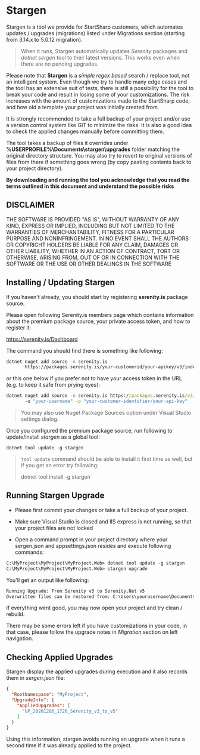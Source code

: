 # Stargen

Stargen is a tool we provide for StartSharp customers, which automates updates / upgrades (migrations) listed under Migrations section (starting from 3.14.x to 5.0.12 migration).

> When it runs, Stargen automatically updates *Serenity* packages and *dotnet sergen* tool to their latest versions. This works even when there are no pending upgrades.

Please note that **Stargen** is a *simple regex based* search / replace tool, not an intelligent system. Even though we try to handle many edge cases and the tool has an extensive suit of tests, there is still a possibility for the tool to break your code and result in losing some of your customizations. The risk increases with the amount of customizations made to the StartSharp code, and how old a template your project was initially created from.

It is strongly recommended to take a full backup of your project and/or use a version control system like GIT to minimize the risks. It is also a good idea to check the applied changes manually before committing them.

The tool takes a backup of files it overrides under **%USERPROFILE%\Documents\stargen\upgrades** folder matching the original directory structure. You may also try to revert to original versions of files from there if something goes wrong (by copy pasting contents back to your project directory).

**By downloading and running the tool you acknowledge that you read the terms outlined in this document and understand the possible risks**

## DISCLAIMER 

THE SOFTWARE IS PROVIDED "AS IS", WITHOUT WARRANTY OF ANY KIND, EXPRESS OR IMPLIED, INCLUDING BUT NOT LIMITED TO THE WARRANTIES OF MERCHANTABILITY, FITNESS FOR A PARTICULAR PURPOSE AND NONINFRINGEMENT. IN NO EVENT SHALL THE AUTHORS OR COPYRIGHT HOLDERS BE LIABLE FOR ANY CLAIM, DAMAGES OR OTHER LIABILITY, WHETHER IN AN ACTION OF CONTRACT, TORT OR OTHERWISE, ARISING FROM, OUT OF OR IN CONNECTION WITH THE SOFTWARE OR THE USE OR OTHER DEALINGS IN THE SOFTWARE

## Installing / Updating Stargen

If you haven't already, you should start by registering **serenity.is** package source.

Please open following Serenity.is members page which contains information about the premium package source, your private access token, and how to register it:

https://serenity.is/Dashboard

The command you should find there is something like following:

```cmd
dotnet nuget add source -n serenity.is 
       https://packages.serenity.is/your-customerid/your-apikey/v3/index.json
```

or this one below if you prefer not to have your access token in the URL (e.g. to keep it safe from prying eyes):

```cmd
dotnet nuget add source -n serenity.is https://packages.serenity.is/v3/index.json 
       -u "your-username" -p "your-customer-identifier/your-api-key"
```

> You may also use Nuget Package Sources option under Visual Studio settings dialog.

Once you configured the premium package source, run following to update/install *stargen* as a global tool:

```
dotnet tool update -g stargen
```

> `tool update` command should be able to install it first time as well, but if you get an error try following:
>
> dotnet tool install -g stargen

## Running Stargen Upgrade

* Please first commit your changes or take a full backup of your project.

* Make sure Visual Studio is closed and IIS express is not running, so that your project files are not locked

* Open a command prompt in your project directory where your sergen.json and appsettings.json resides and execute following commands:

```ps
C:\MyProject\MyProject\MyProject.Web> dotnet tool update -g stargen
C:\MyProject\MyProject\MyProject.Web> stargen upgrade
```
You'll get an output like following:

```ps
Running Upgrade: From Serenity v3 to Serenity.Net v5
Overwritten files can be restored from: C:\Users\yourusername\Documents\stargen\upgrades\YourProject.Web\20210101-2046
```

If everything went good, you may now open your project and try clean / rebuild.

There may be some errors left if you have customizations in your code, in that case, please follow the upgrade notes in *Migration* section on left navigation.

## Checking Applied Upgrades

Stargen display the applied upgrades during execution and it also records them in *sergen.json* file:

```json
{
  "RootNamespace": "MyProject",
  "UpgradeInfo": {
    "AppliedUpgrades": [
      "UP_20201206_1720_Serenity_v3_to_v5"
    ]
  }
}
```

Using this information, stargen avoids running an upgrade when it runs a second time if it was already applied to the project.